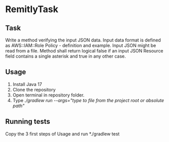 # RemitlyTask
## Task
Write a method verifying the input JSON data. Input data format is defined as AWS::IAM::Role Policy - definition and example. Input JSON might be read from a file. Method shall return logical false if an input JSON Resource field contains a single asterisk and true in any other case.
## Usage
1. Install Java 17
2. Clone the repository
3. Open terminal in repository folder.
4. Type *./gradlew run --args="type to file from the project root or absolute path"*

## Running tests
Copy the 3 first steps of Usage and run *./gradlew test